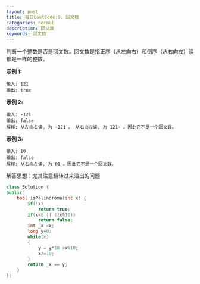 ```yaml
---
layout: post
title: 每日LeetCode:9. 回文数
categories: normal
description: 回文数
keywords: 回文数
---
```



判断一个整数是否是回文数。回文数是指正序（从左向右）和倒序（从右向左）读都是一样的整数。

**示例 1:**

```
输入: 121
输出: true
```

**示例 2:**

```
输入: -121
输出: false
解释: 从左向右读, 为 -121 。 从右向左读, 为 121- 。因此它不是一个回文数。
```

**示例 3:**

```
输入: 10
输出: false
解释: 从右向左读, 为 01 。因此它不是一个回文数。
```

解答思想：尤其注意翻转过来溢出的问题

```c++
class Solution {
public:
    bool isPalindrome(int x) {
        if(!x)
            return true;
        if(x<0 || (!x%10))
            return false;
        int _x =x;
        long y=0;
        while(x)
        {
            y = y*10 +x%10;
            x/=10;
        }
        return _x == y;
    }
};
```

